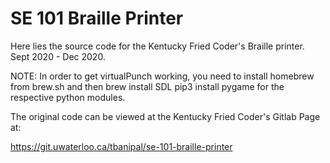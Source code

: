 # SE 101 Braille Printer

Here lies the source code for the Kentucky Fried Coder's Braille printer.
Sept 2020 - Dec 2020.



NOTE: In order to get virtualPunch working, you need to install homebrew from brew.sh and then
brew install SDL
pip3 install pygame
for the respective python modules.

The original code can be viewed at the Kentucky Fried Coder's Gitlab Page at:

https://git.uwaterloo.ca/tbanipal/se-101-braille-printer
